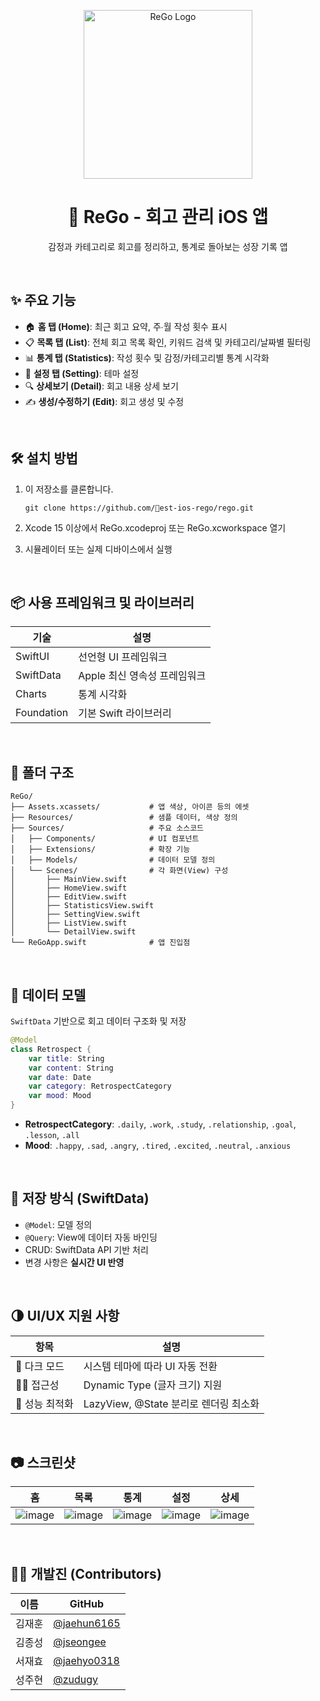 <p align="center">
  <img src="https://github.com/user-attachments/assets/6ff17d93-7dbb-47ae-b22c-fbeee32266b3" width="270" alt="ReGo Logo" />
</p>

<h1 align="center">📝 ReGo - 회고 관리 iOS 앱</h1>
<p align="center">
  감정과 카테고리로 회고를 정리하고, 통계로 돌아보는 성장 기록 앱
</p>

<br />

## ✨ 주요 기능

- 🏠 **홈 탭 (Home)**: 최근 회고 요약, 주∙월 작성 횟수 표시
- 📋 **목록 탭 (List)**: 전체 회고 목록 확인, 키워드 검색 및 카테고리/날짜별 필터링
- 📊 **통계 탭 (Statistics)**: 작성 횟수 및 감정/카테고리별 통계 시각화
- 🎨 **설정 탭 (Setting)**: 테마 설정
- 🔍 **상세보기 (Detail)**: 회고 내용 상세 보기
- ✍️ **생성/수정하기 (Edit)**: 회고 생성 및 수정

<br />

## 🛠 설치 방법

1. 이 저장소를 클론합니다.

   ```
   git clone https://github.com/est-ios-rego/rego.git
   ```
2. Xcode 15 이상에서 ReGo.xcodeproj 또는 ReGo.xcworkspace 열기
3. 시뮬레이터 또는 실제 디바이스에서 실행

<br />

## 📦 사용 프레임워크 및 라이브러리
| 기술 | 설명 |
|------|------|
| SwiftUI | 선언형 UI 프레임워크 |
| SwiftData | Apple 최신 영속성 프레임워크 |
| Charts | 통계 시각화 |
| Foundation | 기본 Swift 라이브러리 |

<br />

## 📁 폴더 구조
```
ReGo/
├── Assets.xcassets/           # 앱 색상, 아이콘 등의 에셋
├── Resources/                 # 샘플 데이터, 색상 정의
├── Sources/                   # 주요 소스코드
│   ├── Components/            # UI 컴포넌트
│   ├── Extensions/            # 확장 기능
│   ├── Models/                # 데이터 모델 정의
│   └── Scenes/                # 각 화면(View) 구성
│       ├── MainView.swift
│       ├── HomeView.swift
│       ├── EditView.swift
│       ├── StatisticsView.swift
│       ├── SettingView.swift
│       ├── ListView.swift
│       └── DetailView.swift
└── ReGoApp.swift              # 앱 진입점
```

<br/>   

## 🧱 데이터 모델

`SwiftData` 기반으로 회고 데이터 구조화 및 저장

```swift
@Model
class Retrospect {
    var title: String
    var content: String
    var date: Date
    var category: RetrospectCategory
    var mood: Mood
}
```
- **RetrospectCategory**: `.daily`, `.work`, `.study`, `.relationship`, `.goal`, `.lesson`, `.all`
- **Mood**: `.happy`, `.sad`, `.angry`, `.tired`, `.excited`, `.neutral`, `.anxious`

<br/>   

## 💾 저장 방식 (SwiftData)
- `@Model`: 모델 정의
- `@Query`: View에 데이터 자동 바인딩
- CRUD: SwiftData API 기반 처리
- 변경 사항은 **실시간 UI 반영**

<br/>

## 🌗 UI/UX 지원 사항
| 항목 | 설명 |
|------|------|
| 🌙 다크 모드 | 시스템 테마에 따라 UI 자동 전환 |
| 🧑‍🦯 접근성 | Dynamic Type (글자 크기) 지원 |
| 🚀 성능 최적화 | LazyView, @State 분리로 렌더링 최소화 |

<br/>

## 📷 스크린샷
| 홈 | 목록 | 통계 | 설정 | 상세 |
| -- | -- | -- | -- | -- |
| ![image](https://github.com/user-attachments/assets/f4bb9edf-d3c9-449d-9739-b4fb5da5b102) | ![image](https://github.com/user-attachments/assets/34648dbd-4c25-42f8-9045-60ff2a2eebf9) | ![image](https://github.com/user-attachments/assets/94a40d4f-dc19-407d-bfec-eb62a6a5321f) | ![image](https://github.com/user-attachments/assets/7abeb0a1-88a5-46c5-9e00-7efcab5a9d65) | ![image](https://github.com/user-attachments/assets/43c2fec9-b477-496c-b371-b656e8042c3e) |

<br/>

## 👨‍💻 개발진 (Contributors)

| 이름 | GitHub |
|--|--|
| 김재훈 | [@jaehun6165](https://github.com/jaehun6165) |
| 김종성 | [@jseongee](https://github.com/jseongee) |
| 서재효 | [@jaehyo0318](https://github.com/jaehyo0318) |
| 성주현 | [@zudugy](https://github.com/zudugy) |
